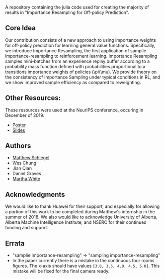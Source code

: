 
A repository containing the julia code used for creating the majority of results in "Importance Resampling for Off-policy Prediction".


## Core Idea

Our contribution consists of a new approach to using importance weights for off-policy prediction for learning general value functions. Specifically, we introduce Importance Resampling, the first application of samplie importance-resampling to reinforcement learning. Importance Resampling samples mini-batches from an experience replay buffer according to a probability mass function defined with probabilities proportional to a transitions importance weights of policies (\pi/\mu). We provide theory on the consistency of Importance Sampling under typical conditions in RL, and we show improved sample efficiency as compared to reweighting.


## Other Resources:

These resources were used at the NeurIPS conference, occuring in December of 2019.

- [Poster](https://github.com/mkschleg/Resampling.jl/raw/gh-pages/resources/poster.pdf)
- [Slides](https://github.com/mkschleg/Resampling.jl/blob/gh-pages/resources/IR_neurips2019.pdf)

## Authors

- [Matthew Schlegel](mkschleg.github.io)
- Wes Chung
- Jian Qian
- Daniel Graves
- [Martha White](http://webdocs.cs.ualberta.ca/~whitem/index.html)

## Acknowledgments

We would like to thank Huawei for their support, and especially for allowing a portion of this work to be completed during Matthew's internship in the summer of 2018. We also would like to acknowledge University of Alberta, Alberta Machine Intelligence Institute, and NSERC for their continued funding and support.

## Errata

- "samplie importance-resampling" -> "sampling importance-resampling"
- In the paper currently there is a mistake in the continuous four rooms figures. The x-axis should have values `[3.0, 3.5, 4.0, 4.5, 5.0]`. This mistake will be fixed for the final camera ready.
